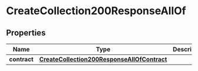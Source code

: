 

# CreateCollection200ResponseAllOf


## Properties

| Name | Type | Description | Notes |
|------------ | ------------- | ------------- | -------------|
|**contract** | [**CreateCollection200ResponseAllOfContract**](CreateCollection200ResponseAllOfContract.md) |  |  [optional] |




